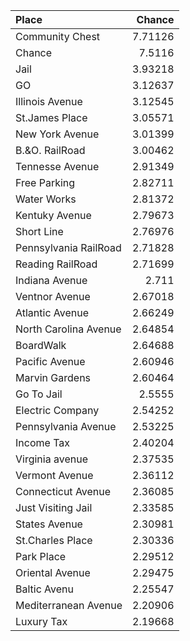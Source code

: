|Place  |Chance|
:---|---:
|Community Chest | 7.71126|
|Chance | 7.5116|
|Jail | 3.93218|
|GO | 3.12637|
|Illinois Avenue | 3.12545|
|St.James Place | 3.05571|
|New York Avenue | 3.01399|
|B.&O. RailRoad | 3.00462|
|Tennesse Avenue | 2.91349|
|Free Parking | 2.82711|
|Water Works | 2.81372|
|Kentuky Avenue | 2.79673|
|Short Line | 2.76976|
|Pennsylvania RailRoad | 2.71828|
|Reading RailRoad | 2.71699|
|Indiana Avenue | 2.711|
|Ventnor Avenue | 2.67018|
|Atlantic Avenue | 2.66249|
|North Carolina Avenue | 2.64854|
|BoardWalk | 2.64688|
|Pacific Avenue | 2.60946|
|Marvin Gardens | 2.60464|
|Go To Jail | 2.5555|
|Electric Company | 2.54252|
|Pennsylvania Avenue | 2.53225|
|Income Tax | 2.40204|
|Virginia avenue | 2.37535|
|Vermont Avenue | 2.36112|
|Connecticut Avenue | 2.36085|
|Just Visiting Jail | 2.33585|
|States Avenue | 2.30981|
|St.Charles Place | 2.30336|
|Park Place | 2.29512|
|Oriental Avenue | 2.29475|
|Baltic Avenu | 2.25547|
|Mediterranean Avenue | 2.20906|
|Luxury Tax | 2.19668|
